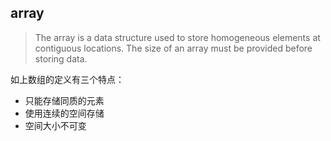 ## array

> The array is a data structure used to store homogeneous elements at contiguous locations. The size of an array must be provided before storing data.

如上数组的定义有三个特点：

- 只能存储同质的元素
- 使用连续的空间存储
- 空间大小不可变
